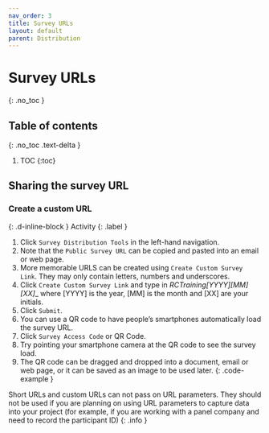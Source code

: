 ```yaml
---
nav_order: 3
title: Survey URLs
layout: default
parent: Distribution
---
```


# Survey URLs
{: .no_toc }

## Table of contents
{: .no_toc .text-delta }

1. TOC
{:toc}

## Sharing the survey URL

### Create a custom URL
{: .d-inline-block }
Activity
{: .label }

1. Click `Survey Distribution Tools` in the left-hand navigation.
2. Note that the `Public Survey URL` can be copied and pasted into an email or web page.
3. More memorable URLS can be created using `Create Custom Survey Link`. They may only contain letters, numbers and underscores.
4. Click `Create Custom Survey Link` and type in __RCTraining_[YYYY]_[MM]_[XX]__ where [YYYY] is the year, [MM] is the month and [XX] are your initials.
5. Click `Submit`.
6. You can use a QR code to have people’s smartphones automatically load the survey URL.
7. Click `Survey Access Code` or QR Code.
8. Try pointing your smartphone camera at the QR code to see the survey load.
9. The QR code can be dragged and dropped into a document, email or web page, or it can be saved as an image to be used later.
{: .code-example }
<!-- The {: .code-example } snippet causes the paragraph above to be enclosed in a box. -->

Short URLs and custom URLs can not pass on URL parameters. They should not be used if you are planning on using URL parameters to capture data into your project (for example, if you are working with a panel company and need to record the participant ID)
{: .info }